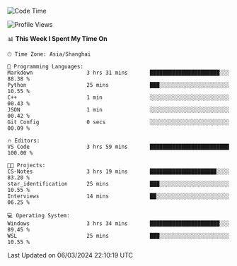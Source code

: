 <!--START_SECTION:waka-->
![Code Time](http://img.shields.io/badge/Code%20Time-1%2C522%20hrs%2050%20mins-blue)

![Profile Views](http://img.shields.io/badge/Profile%20Views-0-blue)

📊 **This Week I Spent My Time On** 

```text
🕑︎ Time Zone: Asia/Shanghai

💬 Programming Languages: 
Markdown                 3 hrs 31 mins       ██████████████████████░░░   88.38 % 
Python                   25 mins             ███░░░░░░░░░░░░░░░░░░░░░░   10.55 % 
C++                      1 min               ░░░░░░░░░░░░░░░░░░░░░░░░░   00.43 % 
JSON                     1 min               ░░░░░░░░░░░░░░░░░░░░░░░░░   00.42 % 
Git Config               0 secs              ░░░░░░░░░░░░░░░░░░░░░░░░░   00.09 % 

🔥 Editors: 
VS Code                  3 hrs 59 mins       █████████████████████████   100.00 % 

🐱‍💻 Projects: 
CS-Notes                 3 hrs 19 mins       █████████████████████░░░░   83.20 % 
star_identification      25 mins             ███░░░░░░░░░░░░░░░░░░░░░░   10.55 % 
Interviews               14 mins             ██░░░░░░░░░░░░░░░░░░░░░░░   06.25 % 

💻 Operating System: 
Windows                  3 hrs 34 mins       ██████████████████████░░░   89.45 % 
WSL                      25 mins             ███░░░░░░░░░░░░░░░░░░░░░░   10.55 % 
```


 Last Updated on 06/03/2024 22:10:19 UTC
<!--END_SECTION:waka-->